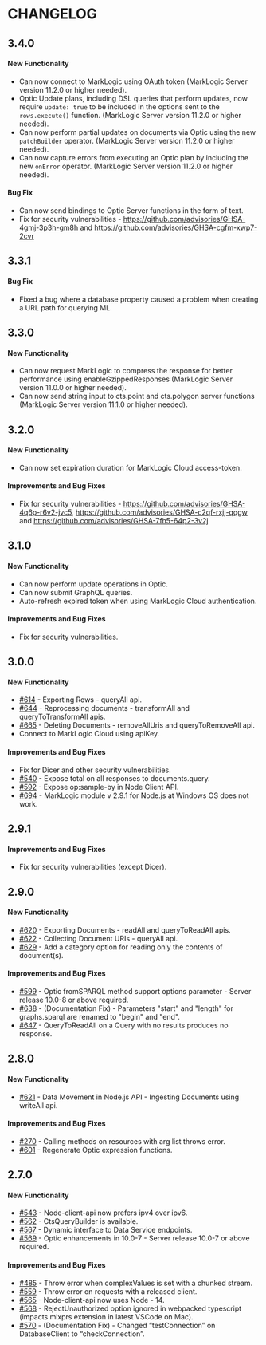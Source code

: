 # CHANGELOG
## 3.4.0
#### New Functionality

- Can now connect to MarkLogic using OAuth token (MarkLogic Server version 11.2.0 or higher needed).
- Optic Update plans, including DSL queries that perform updates, now require `update: true` to be included in the options sent to the `rows.execute()` function. (MarkLogic Server version 11.2.0 or higher needed).
- Can now perform partial updates on documents via Optic using the new `patchBuilder` operator. (MarkLogic Server version 11.2.0 or higher needed).
- Can now capture errors from executing an Optic plan by including the new `onError` operator. (MarkLogic Server version 11.2.0 or higher needed).

#### Bug Fix

- Can now send bindings to Optic Server functions in the form of text.
- Fix for security vulnerabilities - https://github.com/advisories/GHSA-4gmj-3p3h-gm8h and https://github.com/advisories/GHSA-cgfm-xwp7-2cvr

## 3.3.1
#### Bug Fix

- Fixed a bug where a database property caused a problem when creating a URL path for querying ML.

## 3.3.0
#### New Functionality

- Can now request MarkLogic to compress the response for better performance using enableGzippedResponses (MarkLogic Server version 11.0.0 or higher needed).
- Can now send string input to cts.point and cts.polygon server functions (MarkLogic Server version 11.1.0 or higher needed).

## 3.2.0
#### New Functionality

- Can now set expiration duration for MarkLogic Cloud access-token.

#### Improvements and Bug Fixes

- Fix for security vulnerabilities - 
    https://github.com/advisories/GHSA-4q6p-r6v2-jvc5, 
    https://github.com/advisories/GHSA-c2qf-rxjj-qqgw and
    https://github.com/advisories/GHSA-7fh5-64p2-3v2j


## 3.1.0
#### New Functionality

- Can now perform update operations in Optic.
- Can now submit GraphQL queries.
- Auto-refresh expired token when using MarkLogic Cloud authentication.

#### Improvements and Bug Fixes

- Fix for security vulnerabilities.


## 3.0.0
#### New Functionality

- [#614](https://github.com/marklogic/node-client-api/issues/614) - Exporting Rows - queryAll api.
- [#644](https://github.com/marklogic/node-client-api/issues/644) - Reprocessing documents - transformAll and queryToTransformAll apis.
- [#665](https://github.com/marklogic/node-client-api/issues/665) - Deleting Documents  - removeAllUris and queryToRemoveAll api.
- Connect to MarkLogic Cloud using apiKey.

#### Improvements and Bug Fixes

- Fix for Dicer and other security vulnerabilities.
- [#540](https://github.com/marklogic/node-client-api/issues/540) - Expose total on all responses to documents.query.
- [#592](https://github.com/marklogic/node-client-api/issues/592) - Expose op:sample-by in Node Client API.
- [#694](https://github.com/marklogic/node-client-api/issues/694) - MarkLogic module v 2.9.1 for Node.js at Windows OS does not work.


## 2.9.1

#### Improvements and Bug Fixes

- Fix for security vulnerabilities (except Dicer).

## 2.9.0
#### New Functionality

- [#620](https://github.com/marklogic/node-client-api/issues/620) - Exporting Documents - readAll and queryToReadAll apis.
- [#622](https://github.com/marklogic/node-client-api/issues/622) - Collecting Document URIs - queryAll api.
- [#629](https://github.com/marklogic/node-client-api/issues/629) - Add a category option for reading only the contents of document(s).

#### Improvements and Bug Fixes

- [#599](https://github.com/marklogic/node-client-api/issues/599) - Optic fromSPARQL method support options parameter - Server release 10.0-8 or above required.
- [#638](https://github.com/marklogic/node-client-api/issues/638) - (Documentation Fix) - Parameters "start" and "length" for graphs.sparql are renamed to "begin" and "end".
- [#647](https://github.com/marklogic/node-client-api/issues/647) - QueryToReadAll on a Query with no results produces no response.


## 2.8.0
#### New Functionality

- [#621](https://github.com/marklogic/node-client-api/issues/621) - Data Movement in Node.js API - Ingesting Documents using writeAll api.

#### Improvements and Bug Fixes
- [#270](https://github.com/marklogic/node-client-api/issues/270) - Calling methods on resources with arg list throws error.
- [#601](https://github.com/marklogic/node-client-api/issues/601) - Regenerate Optic expression functions.


## 2.7.0
#### New Functionality

- [#543](https://github.com/marklogic/node-client-api/issues/543) - Node-client-api now prefers ipv4 over ipv6.
- [#562](https://github.com/marklogic/node-client-api/issues/562) - CtsQueryBuilder is available.
- [#567](https://github.com/marklogic/node-client-api/issues/567) - Dynamic interface to Data Service endpoints.
- [#569](https://github.com/marklogic/node-client-api/issues/569) - Optic enhancements in 10.0-7 - Server release 10.0-7 or above required.

#### Improvements and Bug Fixes
- [#485](https://github.com/marklogic/node-client-api/issues/485) - Throw error when complexValues is set with a chunked stream.
- [#559](https://github.com/marklogic/node-client-api/issues/559) - Throw error on requests with a released client.
- [#565](https://github.com/marklogic/node-client-api/issues/565 ) - Node-client-api now uses Node - 14.
- [#568](https://github.com/marklogic/node-client-api/issues/568) - RejectUnauthorized option ignored in webpacked typescript (impacts mlxprs extension in latest VSCode on Mac).
- [#570](https://github.com/marklogic/node-client-api/issues/570) - (Documentation Fix) - Changed “testConnection” on DatabaseClient to “checkConnection”.
